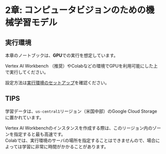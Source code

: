 # 2章: コンピュータビジョンのための機械学習モデル

## 実行環境
本章のノートブックは、**GPU**での実行を想定しています。<br>

Vertex AI Workbench （推奨）やColabなどの環境でGPUを利用可能にした上で実行してください。

設定方法は[実行環境のセットアップ](https://github.com/takumiohym/practical-ml-vision-book-ja/tree/main/environment_setup)を確認ください。

## TIPS
学習データは、`us-central1`リージョン（米国中部）のGoogle Cloud Storageに置かれています。

Vertex AI Workbenchのインスタンスを作成する際は、このリージョン内のゾーンを指定すると最も高速です。<br>
Colabでは、実行環境のサーバの場所を指定することはできませんので、場合によっては学習に非常に時間がかかることがあります。
